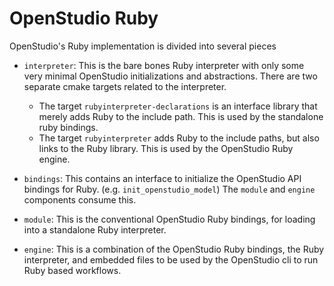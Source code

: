 # OpenStudio Ruby

OpenStudio's Ruby implementation is divided into several pieces

* `interpreter`: This is the bare bones Ruby interpreter with only some very minimal OpenStudio
initializations and abstractions. There are two separate cmake targets related to the interpreter.

    * The target `rubyinterpreter-declarations` is an interface library that merely adds Ruby to the include path. This is used by the standalone ruby bindings.
    * The target `rubyinterpreter` adds Ruby to the include paths, but also links to the Ruby library. This is used by the OpenStudio Ruby engine.

* `bindings`: This contains an interface to initialize the OpenStudio API bindings for Ruby. (e.g. `init_openstudio_model`)
The `module` and `engine` components consume this.

* `module`: This is the conventional OpenStudio Ruby bindings, for loading into a standalone Ruby interpreter.

* `engine`: This is a combination of the OpenStudio Ruby bindings, the Ruby interpreter, and embedded files
to be used by the OpenStudio cli to run Ruby based workflows.
